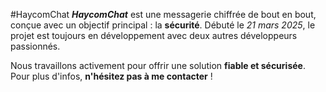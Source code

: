#HaycomChat
***HaycomChat*** est une messagerie chiffrée de bout en bout, conçue avec un objectif principal : la **sécurité**. Débuté le *21 mars 2025*, le projet est toujours en développement avec deux autres développeurs passionnés.

Nous travaillons activement pour offrir une solution **fiable et sécurisée**. Pour plus d'infos, **n'hésitez pas à me contacter** !